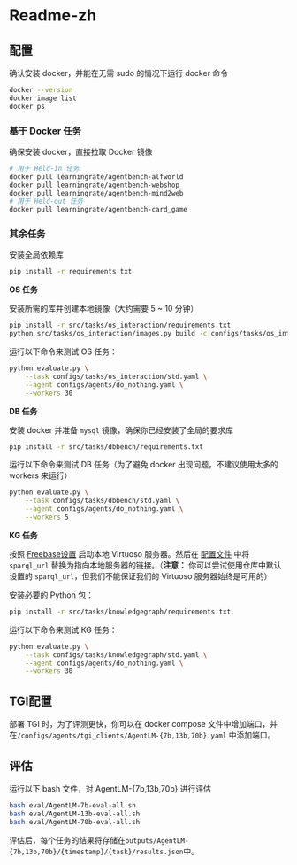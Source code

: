 # Readme-zh

## 配置

确认安装 docker，并能在无需 sudo 的情况下运行 docker 命令

```bash
docker --version
docker image list
docker ps
```

### 基于 Docker 任务

确保安装 docker，直接拉取 Docker 镜像

```bash
# 用于 Held-in 任务
docker pull learningrate/agentbench-alfworld
docker pull learningrate/agentbench-webshop
docker pull learningrate/agentbench-mind2web
# 用于 Held-out 任务
docker pull learningrate/agentbench-card_game
```

### 其余任务

安装全局依赖库

```bash
pip install -r requirements.txt
```

**OS 任务**

安装所需的库并创建本地镜像（大约需要 5 ~ 10 分钟）

```bash
pip install -r src/tasks/os_interaction/requirements.txt
python src/tasks/os_interaction/images.py build -c configs/tasks/os_interaction/std.yaml -r .
```

运行以下命令来测试 OS 任务：

```bash
python evaluate.py \
    --task configs/tasks/os_interaction/std.yaml \
    --agent configs/agents/do_nothing.yaml \
    --workers 30
```

**DB 任务**

安装 docker 并准备 `mysql` 镜像，确保你已经安装了全局的要求库

```bash
pip install -r src/tasks/dbbench/requirements.txt
```

运行以下命令来测试 DB 任务（为了避免 docker 出现问题，不建议使用太多的 workers 来运行）

```bash
python evaluate.py \
    --task configs/tasks/dbbench/std.yaml \
    --agent configs/agents/do_nothing.yaml \
    --workers 5
```

**KG 任务**

按照 [Freebase设置](https://github.com/dki-lab/Freebase-Setup) 启动本地 Virtuoso 服务器。然后在 [配置文件](https://github.com/Longin-Yu/AgentBench/tree/main/configs/tasks/knowledgegraph) 中将`sparql_url` 替换为指向本地服务器的链接。（**注意：** 你可以尝试使用仓库中默认设置的 `sparql_url`，但我们不能保证我们的 Virtuoso 服务器始终是可用的）

安装必要的 Python 包：

```bash
pip install -r src/tasks/knowledgegraph/requirements.txt
```

运行以下命令来测试 KG 任务：

```bash
python evaluate.py \
    --task configs/tasks/knowledgegraph/std.yaml \
    --agent configs/agents/do_nothing.yaml \
    --workers 30
```

## TGI配置

部署 TGI 时，为了评测更快，你可以在 docker compose 文件中增加端口，并在`/configs/agents/tgi_clients/AgentLM-{7b,13b,70b}.yaml` 中添加端口。

## 评估

运行以下 bash 文件，对 AgentLM-{7b,13b,70b} 进行评估

```bash
bash eval/AgentLM-7b-eval-all.sh
bash eval/AgentLM-13b-eval-all.sh
bash eval/AgentLM-70b-eval-all.sh
```

评估后，每个任务的结果将存储在`outputs/AgentLM-{7b,13b,70b}/{timestamp}/{task}/results.json`中。